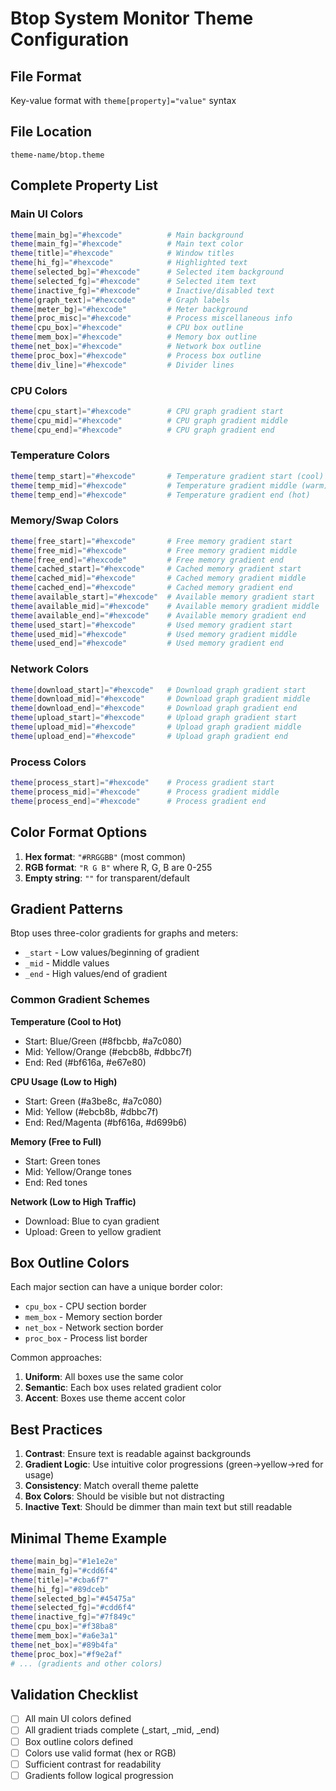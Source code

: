 # Btop System Monitor Theme Configuration

## File Format
Key-value format with `theme[property]="value"` syntax

## File Location
`theme-name/btop.theme`

## Complete Property List

### Main UI Colors
```bash
theme[main_bg]="#hexcode"          # Main background
theme[main_fg]="#hexcode"          # Main text color
theme[title]="#hexcode"            # Window titles
theme[hi_fg]="#hexcode"            # Highlighted text
theme[selected_bg]="#hexcode"      # Selected item background
theme[selected_fg]="#hexcode"      # Selected item text
theme[inactive_fg]="#hexcode"      # Inactive/disabled text
theme[graph_text]="#hexcode"       # Graph labels
theme[meter_bg]="#hexcode"         # Meter background
theme[proc_misc]="#hexcode"        # Process miscellaneous info
theme[cpu_box]="#hexcode"          # CPU box outline
theme[mem_box]="#hexcode"          # Memory box outline
theme[net_box]="#hexcode"          # Network box outline
theme[proc_box]="#hexcode"         # Process box outline
theme[div_line]="#hexcode"         # Divider lines
```

### CPU Colors
```bash
theme[cpu_start]="#hexcode"        # CPU graph gradient start
theme[cpu_mid]="#hexcode"          # CPU graph gradient middle
theme[cpu_end]="#hexcode"          # CPU graph gradient end
```

### Temperature Colors
```bash
theme[temp_start]="#hexcode"       # Temperature gradient start (cool)
theme[temp_mid]="#hexcode"         # Temperature gradient middle (warm)
theme[temp_end]="#hexcode"         # Temperature gradient end (hot)
```

### Memory/Swap Colors
```bash
theme[free_start]="#hexcode"       # Free memory gradient start
theme[free_mid]="#hexcode"         # Free memory gradient middle
theme[free_end]="#hexcode"         # Free memory gradient end
theme[cached_start]="#hexcode"     # Cached memory gradient start
theme[cached_mid]="#hexcode"       # Cached memory gradient middle
theme[cached_end]="#hexcode"       # Cached memory gradient end
theme[available_start]="#hexcode"  # Available memory gradient start
theme[available_mid]="#hexcode"    # Available memory gradient middle
theme[available_end]="#hexcode"    # Available memory gradient end
theme[used_start]="#hexcode"       # Used memory gradient start
theme[used_mid]="#hexcode"         # Used memory gradient middle
theme[used_end]="#hexcode"         # Used memory gradient end
```

### Network Colors
```bash
theme[download_start]="#hexcode"   # Download graph gradient start
theme[download_mid]="#hexcode"     # Download graph gradient middle
theme[download_end]="#hexcode"     # Download graph gradient end
theme[upload_start]="#hexcode"     # Upload graph gradient start
theme[upload_mid]="#hexcode"       # Upload graph gradient middle
theme[upload_end]="#hexcode"       # Upload graph gradient end
```

### Process Colors
```bash
theme[process_start]="#hexcode"    # Process gradient start
theme[process_mid]="#hexcode"      # Process gradient middle
theme[process_end]="#hexcode"      # Process gradient end
```

## Color Format Options

1. **Hex format**: `"#RRGGBB"` (most common)
2. **RGB format**: `"R G B"` where R, G, B are 0-255
3. **Empty string**: `""` for transparent/default

## Gradient Patterns

Btop uses three-color gradients for graphs and meters:
- `_start` - Low values/beginning of gradient
- `_mid` - Middle values
- `_end` - High values/end of gradient

### Common Gradient Schemes

**Temperature (Cool to Hot)**
- Start: Blue/Green (#8fbcbb, #a7c080)
- Mid: Yellow/Orange (#ebcb8b, #dbbc7f)
- End: Red (#bf616a, #e67e80)

**CPU Usage (Low to High)**
- Start: Green (#a3be8c, #a7c080)
- Mid: Yellow (#ebcb8b, #dbbc7f)
- End: Red/Magenta (#bf616a, #d699b6)

**Memory (Free to Full)**
- Start: Green tones
- Mid: Yellow/Orange tones
- End: Red tones

**Network (Low to High Traffic)**
- Download: Blue to cyan gradient
- Upload: Green to yellow gradient

## Box Outline Colors

Each major section can have a unique border color:
- `cpu_box` - CPU section border
- `mem_box` - Memory section border
- `net_box` - Network section border
- `proc_box` - Process list border

Common approaches:
1. **Uniform**: All boxes use the same color
2. **Semantic**: Each box uses related gradient color
3. **Accent**: Boxes use theme accent color

## Best Practices

1. **Contrast**: Ensure text is readable against backgrounds
2. **Gradient Logic**: Use intuitive color progressions (green→yellow→red for usage)
3. **Consistency**: Match overall theme palette
4. **Box Colors**: Should be visible but not distracting
5. **Inactive Text**: Should be dimmer than main text but still readable

## Minimal Theme Example
```bash
theme[main_bg]="#1e1e2e"
theme[main_fg]="#cdd6f4"
theme[title]="#cba6f7"
theme[hi_fg]="#89dceb"
theme[selected_bg]="#45475a"
theme[selected_fg]="#cdd6f4"
theme[inactive_fg]="#7f849c"
theme[cpu_box]="#f38ba8"
theme[mem_box]="#a6e3a1"
theme[net_box]="#89b4fa"
theme[proc_box]="#f9e2af"
# ... (gradients and other colors)
```

## Validation Checklist
- [ ] All main UI colors defined
- [ ] All gradient triads complete (_start, _mid, _end)
- [ ] Box outline colors defined
- [ ] Colors use valid format (hex or RGB)
- [ ] Sufficient contrast for readability
- [ ] Gradients follow logical progression